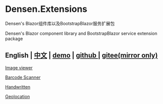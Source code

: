 # Densen.Extensions
Densen's Blazor组件库以及BootstrapBlazor服务扩展包

Densen's Blazor component library and BootstrapBlazor service extension package

English | <a href="README.zh-CN.md">中文</a>  | <a href="https://blazor.app1.es/"> demo</a> | <a href="https://github.com/densen2014/Densen.Extensions"> github </a> | <a href="https://gitee.com/densen2014/Densen.Extensions"> gitee(mirror only) </a>
---

<a href="Densen.Component.Blazor/Viewerjs.md">Image viewer</a>
  
<a href="Densen.Component.Blazor/BarcodeScanner.md">Barcode Scanner</a>
   
<a href="Densen.Component.Blazor/Handwritten.md">Handwritten</a>

<a href="Densen.Component.Blazor/Geolocation.md">Geolocation</a>
